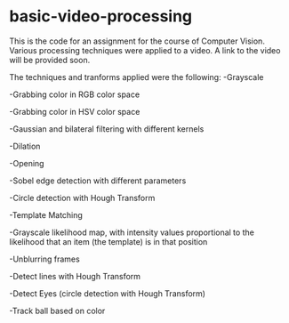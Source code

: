 # basic-video-processing

This is the code for an assignment for the course of Computer Vision. 
Various processing techniques were applied to a video. 
A link to the video will be provided soon. 

The techniques and tranforms applied were the following: 
-Grayscale 

-Grabbing color in RGB color space

-Grabbing color in HSV color space

-Gaussian and bilateral filtering with different kernels

-Dilation 

-Opening 

-Sobel edge detection with different parameters

-Circle detection with Hough Transform

-Template Matching 

-Grayscale likelihood map, with intensity values proportional to the likelihood that an item (the template) is in that position 

-Unblurring frames

-Detect lines with Hough Transform

-Detect Eyes (circle detection with Hough Transform)

-Track ball based on color
